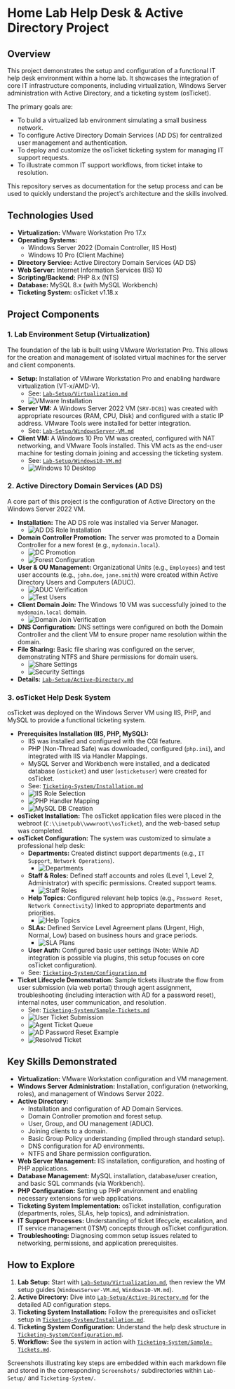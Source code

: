 # Home Lab Help Desk & Active Directory Project

## Overview

This project demonstrates the setup and configuration of a functional IT help desk environment within a home lab. It showcases the integration of core IT infrastructure components, including virtualization, Windows Server administration with Active Directory, and a ticketing system (osTicket).

The primary goals are:
*   To build a virtualized lab environment simulating a small business network.
*   To configure Active Directory Domain Services (AD DS) for centralized user management and authentication.
*   To deploy and customize the osTicket ticketing system for managing IT support requests.
*   To illustrate common IT support workflows, from ticket intake to resolution.

This repository serves as documentation for the setup process and can be used to quickly understand the project's architecture and the skills involved.

## Technologies Used

*   **Virtualization:** VMware Workstation Pro 17.x
*   **Operating Systems:**
    *   Windows Server 2022 (Domain Controller, IIS Host)
    *   Windows 10 Pro (Client Machine)
*   **Directory Service:** Active Directory Domain Services (AD DS)
*   **Web Server:** Internet Information Services (IIS) 10
*   **Scripting/Backend:** PHP 8.x (NTS)
*   **Database:** MySQL 8.x (with MySQL Workbench)
*   **Ticketing System:** osTicket v1.18.x

## Project Components

### 1. Lab Environment Setup (Virtualization)

The foundation of the lab is built using VMware Workstation Pro. This allows for the creation and management of isolated virtual machines for the server and client components.

*   **Setup:** Installation of VMware Workstation Pro and enabling hardware virtualization (VT-x/AMD-V).
    *   See: [`Lab-Setup/Virtualization.md`](Lab-Setup/Virtualization.md)
    *   ![VMware Installation](Lab-Setup/Screenshots/vmware-install.png)
*   **Server VM:** A Windows Server 2022 VM (`SRV-DC01`) was created with appropriate resources (RAM, CPU, Disk) and configured with a static IP address. VMware Tools were installed for better integration.
    *   See: [`Lab-Setup/WindowsServer-VM.md`](Lab-Setup/WindowsServer-VM.md)
*   **Client VM:** A Windows 10 Pro VM was created, configured with NAT networking, and VMware Tools installed. This VM acts as the end-user machine for testing domain joining and accessing the ticketing system.
    *   See: [`Lab-Setup/Windows10-VM.md`](Lab-Setup/Windows10-VM.md)
    *   ![Windows 10 Desktop](Lab-Setup/Screenshots/windows10-desktop/windows10-desktop5.png)

### 2. Active Directory Domain Services (AD DS)

A core part of this project is the configuration of Active Directory on the Windows Server 2022 VM.

*   **Installation:** The AD DS role was installed via Server Manager.
    *   ![AD DS Role Installation](Lab-Setup/Screenshots/ad-setup/add-roles.png)
*   **Domain Controller Promotion:** The server was promoted to a Domain Controller for a new forest (e.g., `mydomain.local`).
    *   ![DC Promotion](Lab-Setup/Screenshots/ad-setup/promote.png)
    *   ![Forest Configuration](Lab-Setup/Screenshots/ad-setup/forest.png)
*   **User & OU Management:** Organizational Units (e.g., `Employees`) and test user accounts (e.g., `john.doe`, `jane.smith`) were created within Active Directory Users and Computers (ADUC).
    *   ![ADUC Verification](Lab-Setup/Screenshots/ad-setup/verify.png)
    *   ![Test Users](Lab-Setup/Screenshots/ad-setup/users.png)
*   **Client Domain Join:** The Windows 10 VM was successfully joined to the `mydomain.local` domain.
    *   ![Domain Join Verification](Lab-Setup/Screenshots/ad-setup/join.png)
*   **DNS Configuration:** DNS settings were configured on both the Domain Controller and the client VM to ensure proper name resolution within the domain.
*   **File Sharing:** Basic file sharing was configured on the server, demonstrating NTFS and Share permissions for domain users.
    *   ![Share Settings](Lab-Setup/Screenshots/ad-setup/share.png)
    *   ![Security Settings](Lab-Setup/Screenshots/ad-setup/secure.png)
*   **Details:** [`Lab-Setup/Active-Directory.md`](Lab-Setup/Active-Directory.md)

### 3. osTicket Help Desk System

osTicket was deployed on the Windows Server VM using IIS, PHP, and MySQL to provide a functional ticketing system.

*   **Prerequisites Installation (IIS, PHP, MySQL):**
    *   IIS was installed and configured with the CGI feature.
    *   PHP (Non-Thread Safe) was downloaded, configured (`php.ini`), and integrated with IIS via Handler Mappings.
    *   MySQL Server and Workbench were installed, and a dedicated database (`osticket`) and user (`osticketuser`) were created for osTicket.
    *   See: [`Ticketing-System/Installation.md`](Ticketing-System/Installation.md)
    *   ![IIS Role Selection](Ticketing-System/Screenshots/Installation/IIS.png)
    *   ![PHP Handler Mapping](Ticketing-System/Screenshots/Installation/php-iis.png)
    *   ![MySQL DB Creation](Ticketing-System/Screenshots/Installation/db.png)
*   **osTicket Installation:** The osTicket application files were placed in the webroot (`C:\\inetpub\\wwwroot\\osTicket`), and the web-based setup was completed.
*   **osTicket Configuration:** The system was customized to simulate a professional help desk:
    *   **Departments:** Created distinct support departments (e.g., `IT Support`, `Network Operations`).
        *   ![Departments](Ticketing-System/Screenshots/Configuration/departments.png)
    *   **Staff & Roles:** Defined staff accounts and roles (Level 1, Level 2, Administrator) with specific permissions. Created support teams.
        *   ![Staff Roles](Ticketing-System/Screenshots/Configuration/staff-roles.png)
    *   **Help Topics:** Configured relevant help topics (e.g., `Password Reset`, `Network Connectivity`) linked to appropriate departments and priorities.
        *   ![Help Topics](Ticketing-System/Screenshots/Configuration/help-topics.png)
    *   **SLAs:** Defined Service Level Agreement plans (Urgent, High, Normal, Low) based on business hours and grace periods.
        *   ![SLA Plans](Ticketing-System/Screenshots/Configuration/sla-plans.png)
    *   **User Auth:** Configured basic user settings (Note: While AD integration is possible via plugins, this setup focuses on core osTicket configuration).
    *   See: [`Ticketing-System/Configuration.md`](Ticketing-System/Configuration.md)
*   **Ticket Lifecycle Demonstration:** Sample tickets illustrate the flow from user submission (via web portal) through agent assignment, troubleshooting (including interaction with AD for a password reset), internal notes, user communication, and resolution.
    *   See: [`Ticketing-System/Sample-Tickets.md`](Ticketing-System/Sample-Tickets.md)
    *   ![User Ticket Submission](Ticketing-System/Screenshots/Sample/ticket-submit.png)
    *   ![Agent Ticket Queue](Ticketing-System/Screenshots/Sample/queue-view.png)
    *   ![AD Password Reset Example](Ticketing-System/Screenshots/Sample/ad-reset.png)
    *   ![Resolved Ticket](Ticketing-System/Screenshots/Sample/resolved-status.png)

## Key Skills Demonstrated

*   **Virtualization:** VMware Workstation configuration and VM management.
*   **Windows Server Administration:** Installation, configuration (networking, roles), and management of Windows Server 2022.
*   **Active Directory:**
    *   Installation and configuration of AD Domain Services.
    *   Domain Controller promotion and forest setup.
    *   User, Group, and OU management (ADUC).
    *   Joining clients to a domain.
    *   Basic Group Policy understanding (implied through standard setup).
    *   DNS configuration for AD environments.
    *   NTFS and Share permission configuration.
*   **Web Server Management:** IIS installation, configuration, and hosting of PHP applications.
*   **Database Management:** MySQL installation, database/user creation, and basic SQL commands (via Workbench).
*   **PHP Configuration:** Setting up PHP environment and enabling necessary extensions for web applications.
*   **Ticketing System Implementation:** osTicket installation, configuration (departments, roles, SLAs, help topics), and administration.
*   **IT Support Processes:** Understanding of ticket lifecycle, escalation, and IT service management (ITSM) concepts through osTicket configuration.
*   **Troubleshooting:** Diagnosing common setup issues related to networking, permissions, and application prerequisites.

## How to Explore

1.  **Lab Setup:** Start with [`Lab-Setup/Virtualization.md`](Lab-Setup/Virtualization.md), then review the VM setup guides (`WindowsServer-VM.md`, `Windows10-VM.md`).
2.  **Active Directory:** Dive into [`Lab-Setup/Active-Directory.md`](Lab-Setup/Active-Directory.md) for the detailed AD configuration steps.
3.  **Ticketing System Installation:** Follow the prerequisites and osTicket setup in [`Ticketing-System/Installation.md`](Ticketing-System/Installation.md).
4.  **Ticketing System Configuration:** Understand the help desk structure in [`Ticketing-System/Configuration.md`](Ticketing-System/Configuration.md).
5.  **Workflow:** See the system in action with [`Ticketing-System/Sample-Tickets.md`](Ticketing-System/Sample-Tickets.md).

Screenshots illustrating key steps are embedded within each markdown file and stored in the corresponding `Screenshots/` subdirectories within `Lab-Setup/` and `Ticketing-System/`.
